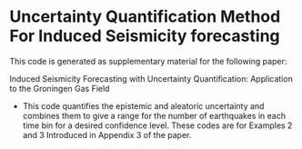 # Uncertainty Quantification Method For Induced Seismicity forecasting
This code is generated as supplementary material for the following paper:

Induced Seismicity Forecasting with Uncertainty Quantification: Application to the Groningen Gas Field
 

* This code quantifies the epistemic and aleatoric uncertainty and combines them to give a range for the number of earthquakes in each time bin for a desired confidence level. These codes are for Examples 2 and 3 Introduced in Appendix 3 of the paper.

